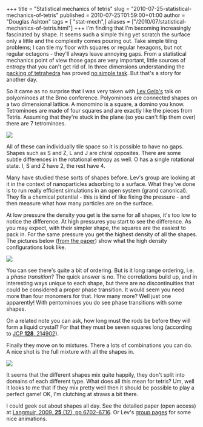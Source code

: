 +++
title = "Statistical mechanics of tetris"
slug = "2010-07-25-statistical-mechanics-of-tetris"
published = 2010-07-25T01:59:00+01:00
author = "Douglas Ashton"
tags = [ "stat-mech",]
aliases = ["/2010/07/statistical-mechanics-of-tetris.html"]
+++
I'm finding that I'm becoming increasingly fascinated by shape. It seems
such a simple thing yet scratch the surface only a little and the
complexity comes pouring out. Take simple tiling problems; I can tile my
floor with squares or regular hexagons, but not regular octagons -
they'll always leave annoying gaps. From a statistical mechanics point
of view those gaps are very important, little sources of entropy that
you can't get rid of. In three dimensions understanding the [packing of
tetrahedra](http://www.nytimes.com/2010/01/05/science/05tetr.html) has
proved [no simple
task](http://www.engin.umich.edu/dept/che/research/glotzer/). But that's
a story for another day.  
  
So it came as no surprise that I was very taken with [Lev
Gelb's](http://www.chemistry.wustl.edu/%7Egelb/) talk on polyominoes at
the Brno conference. Polyominoes are connected shapes on a two
dimensional lattice. A monomino is a square, a domino you know.
Tetrominoes are made of four squares and are exactly like the pieces
from Tetris. Assuming that they're stuck in the plane (so you can't flip
them over) there are 7 tetrominoes.  
  

[![](/images/thumbnails/2010-07-25-statistical-mechanics-of-tetris-tetrominoes.png)](/images/2010-07-25-statistical-mechanics-of-tetris-tetrominoes.png)

  
<span id="more"></span>All of these can individually tile space so it is
possible to have no gaps. Shapes such as S and Z, L and J are chiral
opposites. There are some subtle differences in the rotational entropy
as well. O has a single rotational state. I, S and Z have 2, the rest
have 4.  
  
Many have studied these sorts of shapes before. Lev's group are looking
at it in the context of nanoparticles adsorbing to a surface. What
they've done is to run really efficient simulations in an open system
(grand canonical). They fix a chemical potential - this is kind of like
fixing the pressure - and then measure what how many particles are on
the surface.  
  
At low pressure the density you get is the same for all shapes, it's too
low to notice the difference. At high pressures you start to see the
difference. As you may expect, with their simpler shape, the squares are
the easiest to pack in. For the same pressure you get the highest
density of all the shapes. The pictures below ([from the
paper](http://pubs.acs.org/doi/abs/10.1021/la900196b)) show what the
high density configurations look like.  
  

[![](/images/thumbnails/2010-07-25-statistical-mechanics-of-tetris-high_density.png)](/images/2010-07-25-statistical-mechanics-of-tetris-high_density.png)

You can see there's quite a bit of ordering. But is it long range
ordering, i.e. a *phase transition*? The quick answer is no. The
correlations build up, and in interesting ways unique to each shape, but
there are no discontinuities that could be considered a proper phase
transition. It would seem you need more than four monomers for that. How
many more? Well just one apparently! With pentominoes you do see phase
transitions with some shapes.  
  
On a related note you can ask, how long must the rods be before they
will form a liquid crystal? For that they must be seven squares long
(according to [JCP **128**,
214902](http://dx.doi.org/10.1063/1.2927877)).  
  
Finally they move on to mixtures. There a lots of combinations you can
do. A nice shot is the full mixture with all the shapes in.  
  

[![](/images/thumbnails/2010-07-25-statistical-mechanics-of-tetris-all_tetris.png)](/images/2010-07-25-statistical-mechanics-of-tetris-all_tetris.png)

It seems that the different shapes mix quite happily, they don't split
into domains of each different type. What does all this mean for tetris?
Um, well it looks to me that if they mix pretty well then it should be
possible to play a perfect game! OK, I'm clutching at straws a bit
there.  
  
I could geek out about shapes all day. See the detailed paper (open
access) at [Langmuir, <span class="citation_year">2009</span>, **<span
class="citation_volume">25</span>** (12), pp
6702–6716](http://pubs.acs.org/doi/abs/10.1021/la900196b). Or Lev's
[group pages](http://www.chemistry.wustl.edu/%7Egelb/tetrominoes.html)
for some nice animations.
